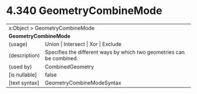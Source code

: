 <html dir="LTR" xmlns:mshelp="http://msdn.microsoft.com/mshelp" xmlns:ddue="http://ddue.schemas.microsoft.com/authoring/2003/5" xmlns:xlink="http://www.w3.org/1999/xlink" xmlns:tool="http://www.microsoft.com/tooltip">

<body>
 <input type="hidden" id="userDataCache" class="userDataStyle">
 <input type="hidden" id="hiddenScrollOffset">
 <img id="dropDownImage" style="display:none; height:0; width:0;" src="../local/drpdown.gif">
 <img id="dropDownHoverImage" style="display:none; height:0; width:0;" src="../local/drpdown_orange.gif">
 <img id="collapseImage" style="display:none; height:0; width:0;" src="../local/collapse.gif">
 <img id="expandImage" style="display:none; height:0; width:0;" src="../local/exp.gif">
 <img id="collapseAllImage" style="display:none; height:0; width:0;" src="../local/collall.gif">
 <img id="expandAllImage" style="display:none; height:0; width:0;" src="../local/expall.gif">
 <img id="copyImage" style="display:none; height:0; width:0;" src="../local/copycode.gif">
 <img id="copyHoverImage" style="display:none; height:0; width:0;" src="../local/copycodeHighlight.gif">
 <div id="header"><h1 class="heading">4.340 GeometryCombineMode</h1></div>

 <div id="mainSection">
 <div id="mainBody">
 <div id="allHistory" class="saveHistory" onsave="saveAll()" onload="loadAll()"></div>
 <p xmlns:wsd="http://wsdev.schemas.microsoft.com/authoring/2008/2" xmlns:msxsl="urn:schemas-microsoft-com:xslt" xmlns:script="urn:script" xmlns:build="urn:build">
 </p>
 <div id="sectionSection0" class="section" name="collapseableSection">
 <content xmlns="http://ddue.schemas.microsoft.com/authoring/2003/5" xmlns:wsd="http://wsdev.schemas.microsoft.com/authoring/2008/2" xmlns:msxsl="urn:schemas-microsoft-com:xslt" xmlns:script="urn:script" xmlns:build="urn:build">
 </content>
 </div>
 <div id="sectionSection1" class="section" name="collapseableSection">
 <content xmlns="http://ddue.schemas.microsoft.com/authoring/2003/5" xmlns:wsd="http://wsdev.schemas.microsoft.com/authoring/2008/2" xmlns:msxsl="urn:schemas-microsoft-com:xslt" xmlns:script="urn:script" xmlns:build="urn:build">
 <table class="ProtocolAuthoredTable" xmlns="">
 <tr><td colspan="2">
<mshelp:link keywords="c0d383e4-fcdb-4546-a06b-81c262fe2a5e" tabindex="0">x:Object</mshelp:link> &gt; <mshelp:link keywords="781c1997-296b-4028-9eb5-097d7a2ce329" tabindex="0">GeometryCombineMode</mshelp:link> </td>
 </tr>
 <tr><td colspan="2">
 <b>GeometryCombineMode</b> </td>
 </tr>
 <tr><td><div class="indent0">(usage)</div></td>
 <td><mshelp:link keywords="fb048d57-05b6-49f9-a932-bda7d753968e" tabindex="0">Union</mshelp:link> | <mshelp:link keywords="fb048d57-05b6-49f9-a932-bda7d753968e" tabindex="0">Intersect</mshelp:link> | <mshelp:link keywords="fb048d57-05b6-49f9-a932-bda7d753968e" tabindex="0">Xor</mshelp:link> | <mshelp:link keywords="fb048d57-05b6-49f9-a932-bda7d753968e" tabindex="0">Exclude</mshelp:link></td>
 </tr>
 <tr><td><div class="indent0">(description)</div></td>
 <td>Specifies the different ways by which two geometries can be combined.</td>
 </tr>
 <tr><td><div class="indent0">(used by)</div></td>
 <td><mshelp:link keywords="f271ec2a-ad75-4dbd-ab1a-15dea80c5015" tabindex="0">CombinedGeometry</mshelp:link></td>
 </tr>
 <tr><td><div class="indent0">[is nullable]</div></td>
 <td>false</td>
 </tr>
 <tr><td><div class="indent0">[text syntax]</div></td>
 <td><mshelp:link keywords="fb048d57-05b6-49f9-a932-bda7d753968e" tabindex="0">GeometryCombineModeSyntax</mshelp:link></td>
 </tr>
</table>
 </content>
 </div>
 <!--[if gte IE 5]>
 <tool:tip element="languageFilterToolTip" avoidmouse="false"/>
 <![endif]-->
 </div>
 <a name="feedback"></a><span></span>
 </div>
</body></html>
